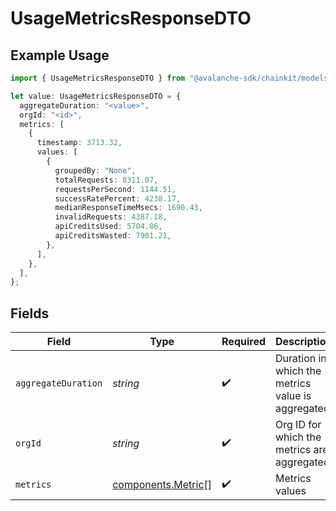 # UsageMetricsResponseDTO

## Example Usage

```typescript
import { UsageMetricsResponseDTO } from "@avalanche-sdk/chainkit/models/components";

let value: UsageMetricsResponseDTO = {
  aggregateDuration: "<value>",
  orgId: "<id>",
  metrics: [
    {
      timestamp: 3713.32,
      values: [
        {
          groupedBy: "None",
          totalRequests: 8311.07,
          requestsPerSecond: 1144.51,
          successRatePercent: 4238.17,
          medianResponseTimeMsecs: 1690.43,
          invalidRequests: 4387.18,
          apiCreditsUsed: 5704.86,
          apiCreditsWasted: 7901.21,
        },
      ],
    },
  ],
};
```

## Fields

| Field                                                    | Type                                                     | Required                                                 | Description                                              |
| -------------------------------------------------------- | -------------------------------------------------------- | -------------------------------------------------------- | -------------------------------------------------------- |
| `aggregateDuration`                                      | *string*                                                 | :heavy_check_mark:                                       | Duration in which the metrics value is aggregated        |
| `orgId`                                                  | *string*                                                 | :heavy_check_mark:                                       | Org ID for which the metrics are aggregated              |
| `metrics`                                                | [components.Metric](../../models/components/metric.md)[] | :heavy_check_mark:                                       | Metrics values                                           |
